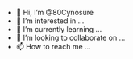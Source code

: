 - 👋 Hi, I’m @80Cynosure
- 👀 I’m interested in ...
- 🌱 I’m currently learning ...
- 💞️ I’m looking to collaborate on ...
- 📫 How to reach me ...

<!---
80Cynosure/80Cynosure is a ✨ special ✨ repository because its `README.md` (this file) appears on your GitHub profile.
You can click the Preview link to take a look at your changes.
--->
